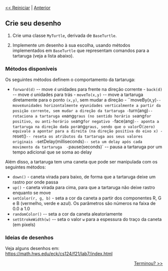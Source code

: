 <p align="left"><a href="../README.md"><< Reiniciar</a> | <a href="README02.md">Anterior</a></p>

## Crie seu desenho



1. Crie uma classe `MyTurtle`, derivada de `BaseTurtle`.

2. Implemente um desenho à sua escolha, usando métodos implementados em `BaseTurtle` que representam comandos para a tartaruga (veja a lista abaixo).


### Métodos disponíveis

Os seguintes métodos definem o comportamento da tartaruga:
   - `forward(d)` -- move `d` unidades para frente na direção corrente
    - `back(d)` -- move `d` unidades para trás
    - `moveTo(x,y)` -- move a tartaruga diretamente para o ponto `(x,y)`, sem mudar a direção
    - ``moveBy(x,y)` -- move `x` unidades horizontalmente e `y` unidades verticalmente a partir da posição corrente, sem mudar a direção da tartaruga
    - `turn(ang)` -- rotaciona a tartaruga em `ang` graus (no sentido horário se `ang` for positivo, ou anti-horário se `ang` for negativo
    - `face(ang)` -- aponta a tartaruga na direção dada por `ang` graus, sendo que o valor `0` (zero) equivale a apontar para a direita (na direção positiva do eixo x)
    - `reset()` -- reseta os atributos da tartaruga aos seus valores originais
    - `setDelay(milliseconds)` -- seta um delay após cada movimento da tartaruga 
    - `pause(seconds)` -- pausa a tartaruga por um tempo adicional que se soma ao delay
    
Além disso, a tartaruga tem uma caneta que pode ser manipulada com os seguintes métodos:

   - `down()` - caneta virada para baixo, de forma que a tartaruga deixe um rastro por onde passa
   - `up()` - caneta virada para cima, para que a tartaruga não deixe rastro enquanto se move
   - `setColor(r, g, b)` - seta a cor da caneta a partir dos componentes R, G e B (vermelho, verde e azul). Os parâmetros são números na faixa de 0.0 a 1.0
   - `randomColor()` -- seta a cor da caneta aleatoriamente
   - `setStrokeWidth(w)` -- seta o valor `w` para a espessura do traço da caneta (em pixels)


### Ideias de desenhos

Veja alguns desenhos em: https://math.hws.edu/eck/cs124/f21/lab7/index.html

<p align="right"><a href="README04.md">Terminou? >></a> </p>
